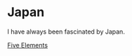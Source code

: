 # Japan
I have always been fascinated by Japan.

[Five Elements](http://en.wikipedia.org/wiki/Five_elements_%28Japanese_philosophy%29)
